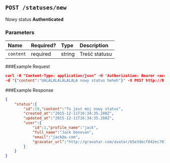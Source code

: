 ## `POST /statuses/new`
Nowy status
**Authenticated**
### Parameters

| Name            | Required? | Type    | Description                                                                                                                                      |
|:----------------|:----------|:--------|:-------------------------------------------------------------------------------------------------------------------------------------------------|
| `content` | required  | string | Treść statusu |

###Example Request

```json
curl -H "Content-Type: application/json" -H 'Authorization: Bearer <access_token>' \
-d '{"content":"UALALALALALALALA nowy status heheh"}' -X POST http://0.0.0.0:3000/api/v1/statuses/new
```
###Example Response
```json
{
	"status":{
		"id":19,"content":"To jest moj nowy status",
		"created_at":"2015-12-11T16:34:35.288Z",
		"updated_at":"2015-12-11T16:34:35.288Z",
		"user":{
			"id":1,"profile_name":"jack",
			"full_name":"Jack Donovan",
			"email":"jack@a.com",
			"gravatar_url":"http://gravatar.com/avatar/65e3decf042ec7017e71be6d2a9dc6ff"
		}
	}
}
```
